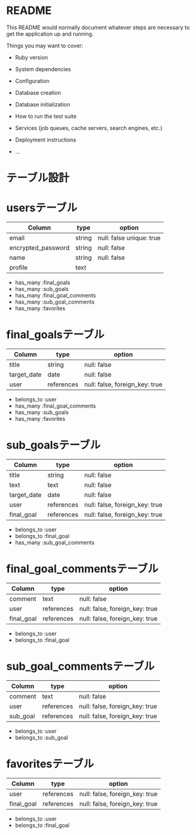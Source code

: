 # README

This README would normally document whatever steps are necessary to get the
application up and running.

Things you may want to cover:

* Ruby version

* System dependencies

* Configuration

* Database creation

* Database initialization

* How to run the test suite

* Services (job queues, cache servers, search engines, etc.)

* Deployment instructions

* ...


# テーブル設計

# usersテーブル

| Column             | type    | option                   |
| ------------------ | ------- | ------------------------ |
| email              | string  | null: false unique: true |
| encrypted_password | string  | null: false              |
| name               | string  | null: false              |
| profile            | text    |                          |

- has_many :final_goals
- has_many :sub_goals
- has_many :final_goal_comments
- has_many :sub_goal_comments
- has_many :favorites




# final_goalsテーブル

| Column             | type          | option                         |
| ------------------ | ------------- | ------------------------------ |
| title              | string        | null: false                    |
| target_date        | date          | null: false                    |
| user               | references    | null: false, foreign_key: true |

- belongs_to :user
- has_many :final_goal_comments
- has_many :sub_goals
- has_many :favorites

# sub_goalsテーブル
| Column             | type          | option                         |
| ------------------ | ------------- | ------------------------------ |
| title              | string        | null: false                    |
| text               | text          | null: false                    |
| target_date        | date          | null: false                    |
| user               | references    | null: false, foreign_key: true |
| final_goal         | references    | null: false, foreign_key: true |

- belongs_to :user
- belongs_to :final_goal
- has_many :sub_goal_comments

# final_goal_commentsテーブル
| Column             | type          | option                         |
| ------------------ | ------------- | ------------------------------ |
| comment            | text          | null: false                    |
| user               | references    | null: false, foreign_key: true |
| final_goal         | references    | null: false, foreign_key: true |

- belongs_to :user
- belongs_to :final_goal

# sub_goal_commentsテーブル
| Column             | type          | option                         |
| ------------------ | ------------- | ------------------------------ |
| comment            | text          | null: false                    |
| user               | references    | null: false, foreign_key: true |
| sub_goal           | references    | null: false, foreign_key: true |

- belongs_to :user
- belongs_to :sub_goal

# favoritesテーブル
| Column             | type          | option                         |
| ------------------ | ------------- | ------------------------------ |
| user               | references    | null: false, foreign_key: true |
| final_goal         | references    | null: false, foreign_key: true |

- belongs_to :user
- belongs_to :final_goal